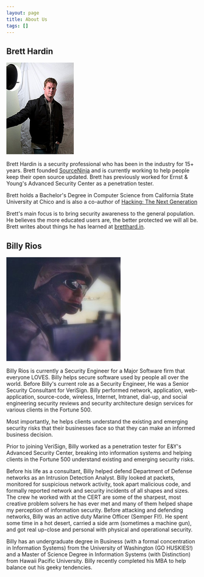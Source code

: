 ```yaml
---
layout: page
title: About Us
tags: []
---
```


## Brett Hardin
![Brett Hardin](/assets/img/brett_hardin.jpg)

Brett Hardin is a security professional who has been in the industry for 15+ years. Brett founded [SourceNinja](http://sourceninja.com) and is currently working to help people keep their open source updated. Brett has previously worked for Ernst & Young's Advanced Security Center as a penetration tester.

Brett holds a Bachelor's Degree in Computer Science from California State University at Chico and is also a co-author of [Hacking: The Next Generation](http://www.amazon.com/gp/product/0596154577/ref=as_li_qf_sp_asin_il_tl?ie=UTF8&tag=breharsblo-20&linkCode=as2&camp=1789&creative=9325&creativeASIN=0596154577)

Brett's main focus is to bring security awareness to the general population. He believes the more educated users are, the better protected we will all be. Brett writes about things he has learned at [bretthard.in](http://bretthard.in).

## Billy Rios
![Billy Rios](/assets/img/billy_rios.jpg)

Billy Rios is currently a Security Engineer for a Major Software firm that everyone LOVES. Billy helps secure software used by people all over the world. Before Billy's current role as a Security Engineer, He was a Senior Security Consultant for VeriSign. Billy performed network, application, web-application, source-code, wireless, Internet, Intranet, dial-up, and social engineering security reviews and security architecture design services for various clients in the Fortune 500. 

Most importantly, he helps clients understand the existing and emerging security risks that their businesses face so that they can make an informed business decision.

Prior to joining VeriSign, Billy worked as a penetration tester for E&Y's Advanced Security Center, breaking into information systems and helping clients in the Fortune 500 understand existing and emerging security risks.

Before his life as a consultant, Billy helped defend Department of Defense networks as an Intrusion Detection Analyst. Billy looked at packets, monitored for suspicious network activity, took apart malicious code, and formally reported network and security incidents of all shapes and sizes. The crew he worked with at the CERT are some of the sharpest, most creative problem solvers he has ever met and many of them helped shape my perception of information security. Before attacking and defending networks, Billy was an active duty Marine Officer (Semper FI!). He spent some time in a hot desert, carried a side arm (sometimes a machine gun), and got real up-close and personal with physical and operational security.

Billy has an undergraduate degree in Business (with a formal concentration in Information Systems) from the University of Washington (GO HUSKIES!) and a Master of Science Degree in Information Systems (with Distinction) from Hawaii Pacific University. Billy recently completed his MBA to help balance out his geeky tendencies.
